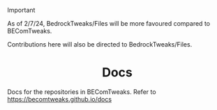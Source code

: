 > [!IMPORTANT]
>
> As of 2/7/24, BedrockTweaks/Files will be more favoured compared to BEComTweaks.
> 
> Contributions here will also be directed to BedrockTweaks/Files.

<div align="center">
<h1>Docs</h1>
</div>

Docs for the repositories in BEComTweaks. Refer to https://becomtweaks.github.io/docs
